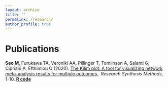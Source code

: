 ```yaml
---
layout: archive
title: ""
permalink: /research/
author_profile: true
---
```


# Publications

**Seo M**, Furukawa TA, Veroniki AA, Pillinger T, Tomlinson A, Salanti G, Cipriani A, Efthimiou O (2020).
[<ins> The Kilim plot: A tool for visualizing network meta-analysis results for multiple outcomes </ins>](https://onlinelibrary.wiley.com/doi/abs/10.1002/jrsm.1428).
<em> Research Synthesis Methods</em>, 1-10. **[R code](https://github.com/MikeJSeo/phd)**
